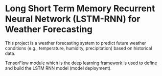 # Long Short Term Memory Recurrent Neural Network (LSTM-RNN) for Weather Forecasting

This project is a weather forecasting system to predict future weather conditions (e.g., temperature, humidity, precipitation) based on historical data.

TensorFlow module which is the deep learning framework is used to define and build the LSTM RNN model (model deployment).
